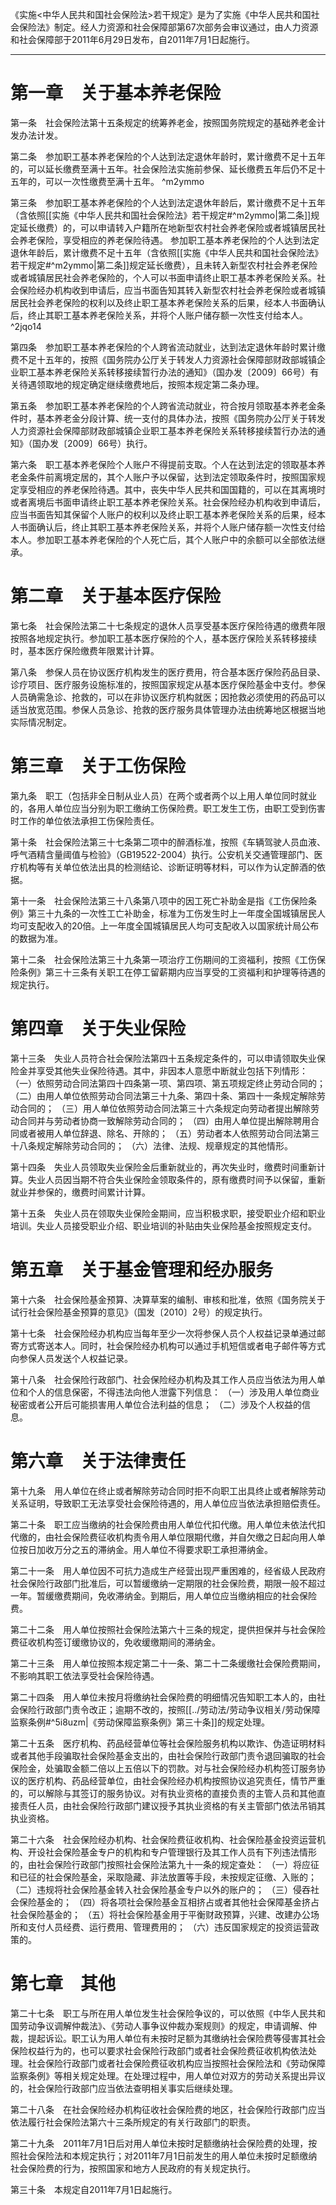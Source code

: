 《实施<中华人民共和国社会保险法>若干规定》是为了实施《中华人民共和国社会保险法》制定。经人力资源和社会保障部第67次部务会审议通过，由人力资源和社会保障部于2011年6月29日发布，自2011年7月1日起施行。
___
# 第一章　关于基本养老保险
第一条　社会保险法第十五条规定的统筹养老金，按照国务院规定的基础养老金计发办法计发。

第二条　参加职工基本养老保险的个人达到法定退休年龄时，累计缴费不足十五年的，可以延长缴费至满十五年。社会保险法实施前参保、延长缴费五年后仍不足十五年的，可以一次性缴费至满十五年。 ^m2ymmo

第三条　参加职工基本养老保险的个人达到法定退休年龄后，累计缴费不足十五年（含依照[[实施《中华人民共和国社会保险法》若干规定#^m2ymmo|第二条]]规定延长缴费）的，可以申请转入户籍所在地新型农村社会养老保险或者城镇居民社会养老保险，享受相应的养老保险待遇。
参加职工基本养老保险的个人达到法定退休年龄后，累计缴费不足十五年（含依照[[实施《中华人民共和国社会保险法》若干规定#^m2ymmo|第二条]]规定延长缴费），且未转入新型农村社会养老保险或者城镇居民社会养老保险的，个人可以书面申请终止职工基本养老保险关系。社会保险经办机构收到申请后，应当书面告知其转入新型农村社会养老保险或者城镇居民社会养老保险的权利以及终止职工基本养老保险关系的后果，经本人书面确认后，终止其职工基本养老保险关系，并将个人账户储存额一次性支付给本人。 ^2jqo14

第四条　参加职工基本养老保险的个人跨省流动就业，达到法定退休年龄时累计缴费不足十五年的，按照《国务院办公厅关于转发人力资源社会保障部财政部城镇企业职工基本养老保险关系转移接续暂行办法的通知》（国办发〔2009〕66号）有关待遇领取地的规定确定继续缴费地后，按照本规定第二条办理。

第五条　参加职工基本养老保险的个人跨省流动就业，符合按月领取基本养老金条件时，基本养老金分段计算、统一支付的具体办法，按照《国务院办公厅关于转发人力资源社会保障部财政部城镇企业职工基本养老保险关系转移接续暂行办法的通知》（国办发〔2009〕66号）执行。

第六条　职工基本养老保险个人账户不得提前支取。个人在达到法定的领取基本养老金条件前离境定居的，其个人账户予以保留，达到法定领取条件时，按照国家规定享受相应的养老保险待遇。其中，丧失中华人民共和国国籍的，可以在其离境时或者离境后书面申请终止职工基本养老保险关系。社会保险经办机构收到申请后，应当书面告知其保留个人账户的权利以及终止职工基本养老保险关系的后果，经本人书面确认后，终止其职工基本养老保险关系，并将个人账户储存额一次性支付给本人。参加职工基本养老保险的个人死亡后，其个人账户中的余额可以全部依法继承。
# 第二章　关于基本医疗保险
第七条　社会保险法第二十七条规定的退休人员享受基本医疗保险待遇的缴费年限按照各地规定执行。参加职工基本医疗保险的个人，基本医疗保险关系转移接续时，基本医疗保险缴费年限累计计算。

第八条　参保人员在协议医疗机构发生的医疗费用，符合基本医疗保险药品目录、诊疗项目、医疗服务设施标准的，按照国家规定从基本医疗保险基金中支付。参保人员确需急诊、抢救的，可以在非协议医疗机构就医；因抢救必须使用的药品可以适当放宽范围。参保人员急诊、抢救的医疗服务具体管理办法由统筹地区根据当地实际情况制定。
# 第三章　关于工伤保险
第九条　职工（包括非全日制从业人员）在两个或者两个以上用人单位同时就业的，各用人单位应当分别为职工缴纳工伤保险费。职工发生工伤，由职工受到伤害时工作的单位依法承担工伤保险责任。

第十条　社会保险法第三十七条第二项中的醉酒标准，按照《车辆驾驶人员血液、呼气酒精含量阈值与检验》（GB19522-2004）执行。公安机关交通管理部门、医疗机构等有关单位依法出具的检测结论、诊断证明等材料，可以作为认定醉酒的依据。

第十一条　社会保险法第三十八条第八项中的因工死亡补助金是指《工伤保险条例》第三十九条的一次性工亡补助金，标准为工伤发生时上一年度全国城镇居民人均可支配收入的20倍。上一年度全国城镇居民人均可支配收入以国家统计局公布的数据为准。

第十二条　社会保险法第三十九条第一项治疗工伤期间的工资福利，按照《工伤保险条例》第三十三条有关职工在停工留薪期内应当享受的工资福利和护理等待遇的规定执行。
# 第四章　关于失业保险
第十三条　失业人员符合社会保险法第四十五条规定条件的，可以申请领取失业保险金并享受其他失业保险待遇。其中，非因本人意愿中断就业包括下列情形：
（一）依照劳动合同法第四十四条第一项、第四项、第五项规定终止劳动合同的；
（二）由用人单位依照劳动合同法第三十九条、第四十条、第四十一条规定解除劳动合同的；
（三）用人单位依照劳动合同法第三十六条规定向劳动者提出解除劳动合同并与劳动者协商一致解除劳动合同的；
（四）由用人单位提出解除聘用合同或者被用人单位辞退、除名、开除的；
（五）劳动者本人依照劳动合同法第三十八条规定解除劳动合同的；
（六）法律、法规、规章规定的其他情形。

第十四条　失业人员领取失业保险金后重新就业的，再次失业时，缴费时间重新计算。失业人员因当期不符合失业保险金领取条件的，原有缴费时间予以保留，重新就业并参保的，缴费时间累计计算。

第十五条　失业人员在领取失业保险金期间，应当积极求职，接受职业介绍和职业培训。失业人员接受职业介绍、职业培训的补贴由失业保险基金按照规定支付。
# 第五章　关于基金管理和经办服务
第十六条　社会保险基金预算、决算草案的编制、审核和批准，依照《国务院关于试行社会保险基金预算的意见》（国发〔2010〕2号）的规定执行。

第十七条　社会保险经办机构应当每年至少一次将参保人员个人权益记录单通过邮寄方式寄送本人。同时，社会保险经办机构可以通过手机短信或者电子邮件等方式向参保人员发送个人权益记录。

第十八条　社会保险行政部门、社会保险经办机构及其工作人员应当依法为用人单位和个人的信息保密，不得违法向他人泄露下列信息：
（一）涉及用人单位商业秘密或者公开后可能损害用人单位合法利益的信息；
（二）涉及个人权益的信息。
# 第六章　关于法律责任
第十九条　用人单位在终止或者解除劳动合同时拒不向职工出具终止或者解除劳动关系证明，导致职工无法享受社会保险待遇的，用人单位应当依法承担赔偿责任。

第二十条　职工应当缴纳的社会保险费由用人单位代扣代缴。用人单位未依法代扣代缴的，由社会保险费征收机构责令用人单位限期代缴，并自欠缴之日起向用人单位按日加收万分之五的滞纳金。用人单位不得要求职工承担滞纳金。

第二十一条　用人单位因不可抗力造成生产经营出现严重困难的，经省级人民政府社会保险行政部门批准后，可以暂缓缴纳一定期限的社会保险费，期限一般不超过一年。暂缓缴费期间，免收滞纳金。到期后，用人单位应当缴纳相应的社会保险费。

第二十二条　用人单位按照社会保险法第六十三条的规定，提供担保并与社会保险费征收机构签订缓缴协议的，免收缓缴期间的滞纳金。

第二十三条　用人单位按照本规定第二十一条、第二十二条缓缴社会保险费期间，不影响其职工依法享受社会保险待遇。

第二十四条　用人单位未按月将缴纳社会保险费的明细情况告知职工本人的，由社会保险行政部门责令改正；逾期不改的，按照[[../劳动法/劳动争议相关/劳动保障监察条例#^5i8uzm|《劳动保障监察条例》第三十条]]的规定处理。

第二十五条　医疗机构、药品经营单位等社会保险服务机构以欺诈、伪造证明材料或者其他手段骗取社会保险基金支出的，由社会保险行政部门责令退回骗取的社会保险金，处骗取金额二倍以上五倍以下的罚款。对与社会保险经办机构签订服务协议的医疗机构、药品经营单位，由社会保险经办机构按照协议追究责任，情节严重的，可以解除与其签订的服务协议。对有执业资格的直接负责的主管人员和其他直接责任人员，由社会保险行政部门建议授予其执业资格的有关主管部门依法吊销其执业资格。

第二十六条　社会保险经办机构、社会保险费征收机构、社会保险基金投资运营机构、开设社会保险基金专户的机构和专户管理银行及其工作人员有下列违法情形的，由社会保险行政部门按照社会保险法第九十一条的规定查处：
（一）将应征和已征的社会保险基金，采取隐藏、非法放置等手段，未按规定征缴、入账的；
（二）违规将社会保险基金转入社会保险基金专户以外的账户的；
（三）侵吞社会保险基金的；
（四）将各项社会保险基金互相挤占或者其他社会保障基金挤占社会保险基金的；
（五）将社会保险基金用于平衡财政预算，兴建、改建办公场所和支付人员经费、运行费用、管理费用的；
（六）违反国家规定的投资运营政策的。
# 第七章　其他
第二十七条　职工与所在用人单位发生社会保险争议的，可以依照《中华人民共和国劳动争议调解仲裁法》、《劳动人事争议仲裁办案规则》的规定，申请调解、仲裁，提起诉讼。职工认为用人单位有未按时足额为其缴纳社会保险费等侵害其社会保险权益行为的，也可以要求社会保险行政部门或者社会保险费征收机构依法处理。社会保险行政部门或者社会保险费征收机构应当按照社会保险法和《劳动保障监察条例》等相关规定处理。在处理过程中，用人单位对双方的劳动关系提出异议的，社会保险行政部门应当依法查明相关事实后继续处理。

第二十八条　在社会保险经办机构征收社会保险费的地区，社会保险行政部门应当依法履行社会保险法第六十三条所规定的有关行政部门的职责。

第二十九条　2011年7月1日后对用人单位未按时足额缴纳社会保险费的处理，按照社会保险法和本规定执行；对2011年7月1日前发生的用人单位未按时足额缴纳社会保险费的行为，按照国家和地方人民政府的有关规定执行。

第三十条　本规定自2011年7月1日起施行。
